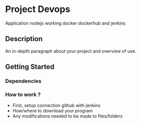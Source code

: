 # Project Devops

 Application nodejs working docker dockerhub and jenkins

## Description

An in-depth paragraph about your project and overview of use.

## Getting Started

### Dependencies

### How to work ?

* First, setup connection github with jenkins
* How/where to download your program
* Any modifications needed to be made to files/folders



